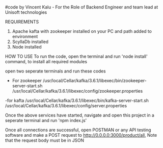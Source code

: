 #code by Vincent Kalu - For the Role of Backend Engineer and team lead at Unisoft technologies

REQUIREMENTS
1. Apache kafta with zookeeper installed on your PC and path added to environment
2. ScyllaDb installed
3. Node installed

HOW TO USE
To run the code, open the terminal and run 'node install' command, to install all required modules

open two seperate terminals and run these codes

- For zookeeper
/usr/local/Cellar/kafka/3.6.1/libexec/bin/zookeeper-server-start.sh /usr/local/Cellar/kafka/3.6.1/libexec/config/zookeeper.properties

-for kafta
/usr/local/Cellar/kafka/3.6.1/libexec/bin/kafka-server-start.sh /usr/local/Cellar/kafka/3.6.1/libexec/config/server.properties

Once the above services have started, navigate and open this project in a seperate terminal and run 'npm index.js'

Once all connections are successful, open POSTMAN or any API testing software and make a POST request to http://0.0.0.0:3000/product/all, Note that the request body must be in JSON

